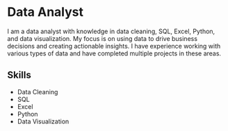 # Data Analyst

I am a data analyst with knowledge in data cleaning, SQL, Excel, Python, and data visualization. My focus is on using data to drive business decisions and creating actionable insights. I have experience working with various types of data and have completed multiple projects in these areas.

## Skills
- Data Cleaning
- SQL
- Excel
- Python
- Data Visualization



